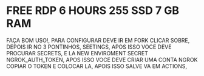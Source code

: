 # FREE RDP 6 HOURS 255 SSD 7 GB RAM


FAÇA BOM USO!, PARA CONFIGURAR DEVE IR EM FORK CLICAR SOBRE,
DEPOIS IR NO 3 PONTINHOS, SEETINGS, APOS ISSO VOCE DEVE PROCURAR
SECRETS, E LA NEW ENVIROMENT SECRET NGROK_AUTH_TOKEN, APOS ISSO VOCE DEVE CRIAR UMA CONTA NGROK
COPIAR O TOKEN E COLOCAR LA, APOIS ISSO SALVE VA EM ACTIONS,
